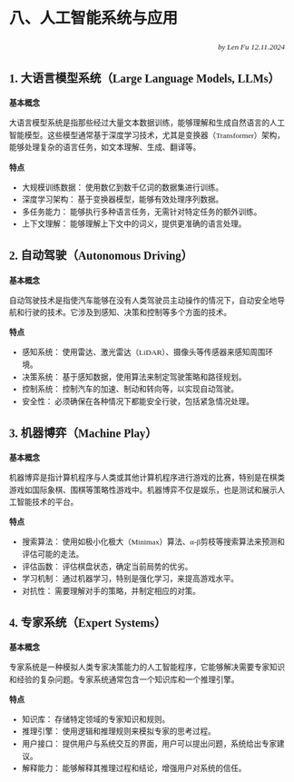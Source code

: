 <style>
    body {
        font-size: 13.5px;
        font-family: "Microsoft YaHei", "微软雅黑";
        line-height: 1.6;
    }
</style>

# 八、人工智能系统与应用

<div style="text-align: right; font-style: italic;">by Len Fu 12.11.2024</div>

## 1. 大语言模型系统（Large Language Models, LLMs）

**基本概念**

大语言模型系统是指那些经过大量文本数据训练，能够理解和生成自然语言的人工智能模型。这些模型通常基于深度学习技术，尤其是变换器（Transformer）架构，能够处理复杂的语言任务，如文本理解、生成、翻译等。

**特点**

- 大规模训练数据： 使用数亿到数千亿词的数据集进行训练。
- 深度学习架构： 基于变换器模型，能够有效处理序列数据。
- 多任务能力： 能够执行多种语言任务，无需针对特定任务的额外训练。
- 上下文理解： 能够理解上下文中的词义，提供更准确的语言处理。
## 2. 自动驾驶（Autonomous Driving）

**基本概念**

自动驾驶技术是指使汽车能够在没有人类驾驶员主动操作的情况下，自动安全地导航和行驶的技术。它涉及到感知、决策和控制等多个方面的技术。

**特点**

- 感知系统： 使用雷达、激光雷达（LiDAR）、摄像头等传感器来感知周围环境。
- 决策系统： 基于感知数据，使用算法来制定驾驶策略和路径规划。
- 控制系统： 控制汽车的加速、制动和转向等，以实现自动驾驶。
- 安全性： 必须确保在各种情况下都能安全行驶，包括紧急情况处理。

## 3. 机器博弈（Machine Play）

**基本概念**

机器博弈是指计算机程序与人类或其他计算机程序进行游戏的比赛，特别是在棋类游戏如国际象棋、围棋等策略性游戏中。机器博弈不仅是娱乐，也是测试和展示人工智能技术的平台。

**特点**

- 搜索算法： 使用如极小化极大（Minimax）算法、α-β剪枝等搜索算法来预测和评估可能的走法。
- 评估函数： 评估棋盘状态，确定当前局势的优劣。
- 学习机制： 通过机器学习，特别是强化学习，来提高游戏水平。
- 对抗性： 需要理解对手的策略，并制定相应的对策。

## 4. 专家系统（Expert Systems）

**基本概念**

专家系统是一种模拟人类专家决策能力的人工智能程序，它能够解决需要专家知识和经验的复杂问题。专家系统通常包含一个知识库和一个推理引擎。

**特点**

- 知识库： 存储特定领域的专家知识和规则。
- 推理引擎： 使用逻辑和推理规则来模拟专家的思考过程。
- 用户接口： 提供用户与系统交互的界面，用户可以提出问题，系统给出专家建议。
- 解释能力： 能够解释其推理过程和结论，增强用户对系统的信任。